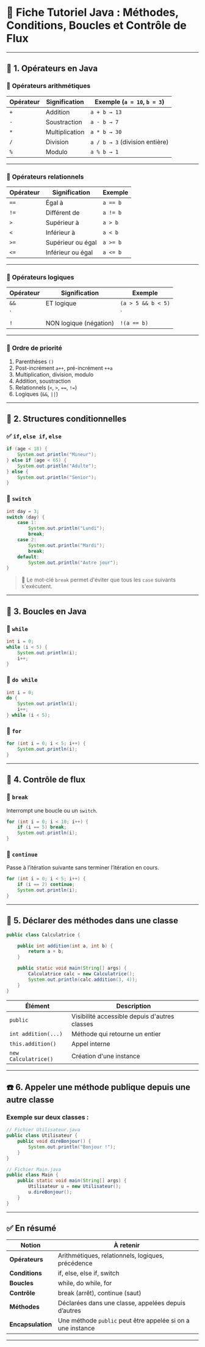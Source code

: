 # 📘 Fiche Tutoriel Java : Méthodes, Conditions, Boucles et Contrôle de Flux

---

## 🧮 1. Opérateurs en Java

### 🔢 **Opérateurs arithmétiques**
| Opérateur | Signification | Exemple (`a = 10`, `b = 3`) |
|-----------|---------------|-----------------------------|
| `+`       | Addition       | `a + b → 13`                |
| `-`       | Soustraction   | `a - b → 7`                 |
| `*`       | Multiplication | `a * b → 30`                |
| `/`       | Division       | `a / b → 3` (division entière) |
| `%`       | Modulo         | `a % b → 1`                 |

---

### 🧮 **Opérateurs relationnels**
| Opérateur | Signification        | Exemple |
|-----------|----------------------|---------|
| `==`      | Égal à               | `a == b` |
| `!=`      | Différent de         | `a != b` |
| `>`       | Supérieur à          | `a > b`  |
| `<`       | Inférieur à          | `a < b`  |
| `>=`      | Supérieur ou égal    | `a >= b` |
| `<=`      | Inférieur ou égal    | `a <= b` |

---

### 🔁 **Opérateurs logiques**
| Opérateur | Signification      | Exemple                        |
|-----------|--------------------|--------------------------------|
| `&&`      | ET logique          | `(a > 5 && b < 5)`             |
| `||`      | OU logique          | `(a > 5 || b > 5)`             |
| `!`       | NON logique (négation) | `!(a == b)`                |

---

### 📐 **Ordre de priorité**
1. Parenthèses `()`
2. Post-incrément `a++`, pré-incrément `++a`
3. Multiplication, division, modulo
4. Addition, soustraction
5. Relationnels (`<`, `>`, `==`, `!=`)
6. Logiques (`&&`, `||`)

---

## 🔀 2. Structures conditionnelles

### ✅ **`if`, `else if`, `else`**
```java
if (age < 18) {
    System.out.println("Mineur");
} else if (age < 65) {
    System.out.println("Adulte");
} else {
    System.out.println("Senior");
}
```

### 🔄 **`switch`**
```java
int day = 3;
switch (day) {
    case 1:
        System.out.println("Lundi");
        break;
    case 2:
        System.out.println("Mardi");
        break;
    default:
        System.out.println("Autre jour");
}
```
> 🔹 Le mot-clé `break` permet d'éviter que tous les `case` suivants s'exécutent.

---

## 🔁 3. Boucles en Java

### 🔄 **`while`**
```java
int i = 0;
while (i < 5) {
    System.out.println(i);
    i++;
}
```

### 🔂 **`do while`**
```java
int i = 0;
do {
    System.out.println(i);
    i++;
} while (i < 5);
```

### 🔁 **`for`**
```java
for (int i = 0; i < 5; i++) {
    System.out.println(i);
}
```

---

## 🧭 4. Contrôle de flux

### 🛑 **`break`**
Interrompt une boucle ou un `switch`.

```java
for (int i = 0; i < 10; i++) {
    if (i == 5) break;
    System.out.println(i);
}
```

### 🔄 **`continue`**
Passe à l’itération suivante sans terminer l’itération en cours.

```java
for (int i = 0; i < 5; i++) {
    if (i == 2) continue;
    System.out.println(i);
}
```

---

## 🔧 5. Déclarer des méthodes dans une classe

```java
public class Calculatrice {

    public int addition(int a, int b) {
        return a + b;
    }

    public static void main(String[] args) {
        Calculatrice calc = new Calculatrice();
        System.out.println(calc.addition(3, 4));
    }
}
```

| Élément            | Description                         |
|--------------------|-------------------------------------|
| `public`           | Visibilité accessible depuis d'autres classes |
| `int addition(...)`| Méthode qui retourne un entier       |
| `this.addition()`  | Appel interne                        |
| `new Calculatrice()` | Création d'une instance             |

---

## ☎️ 6. Appeler une méthode publique depuis une autre classe

### Exemple sur deux classes :

```java
// Fichier Utilisateur.java
public class Utilisateur {
    public void direBonjour() {
        System.out.println("Bonjour !");
    }
}
```

```java
// Fichier Main.java
public class Main {
    public static void main(String[] args) {
        Utilisateur u = new Utilisateur();
        u.direBonjour();
    }
}
```

---

## ✅ En résumé

| Notion | À retenir |
|--------|-----------|
| **Opérateurs** | Arithmétiques, relationnels, logiques, précédence |
| **Conditions** | if, else, else if, switch |
| **Boucles** | while, do while, for |
| **Contrôle** | break (arrêt), continue (saut) |
| **Méthodes** | Déclarées dans une classe, appelées depuis d’autres |
| **Encapsulation** | Une méthode `public` peut être appelée si on a une instance |

---
